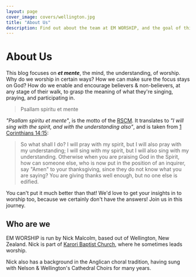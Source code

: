 ```yaml
---
layout: page
cover_image: covers/wellington.jpg
title: "About Us"
description: Find out about the team at EM WORSHIP, and the goal of this blog. Psallam spiritu et mente.
---
```


# About Us

This blog focuses on _**et mente**_, the mind, the understanding, of worship. Why do we worship in certain ways? How we can make sure the focus stays on God? How do we enable and encourage believers & non-believers, at any stage of their walk, to grasp the meaning of what they're singing, praying, and participating in.

<blockquote class="hero-quote">
  <p>Psallam spiritu et mente</p>
</blockquote>

_"Psallam spiritu et mente"_, is the motto of the [RSCM](http://rscm.org.uk). It translates to _"I will sing with the spirit, and with the understanding also"_, and is taken from [1 Corinthians 14:15](https://www.biblegateway.com/passage/?search=1+Corinthians+14):

> So what shall I do? I will pray with my spirit, but I will also pray with my understanding; I will sing with my spirit, but I will also sing with my understanding. Otherwise when you are praising God in the Spirit, how can someone else, who is now put in the position of an inquirer, say "Amen" to your thanksgiving, since they do not know what you are saying? You are giving thanks well enough, but no one else is edified.

You can't put it much better than that! We'd love to get your insights in to worship too, because we certainly don't have the answers! Join us in this journey.

## Who are we

EM WORSHIP is run by Nick Malcolm, based out of Wellington, New Zealand. Nick is part of [Karori Baptist Church](http://www.kbc.org.nz), where he sometimes leads worship.

Nick also has a background in the Anglican choral tradition, having sung with Nelson & Wellington's Cathedral Choirs for many years.

